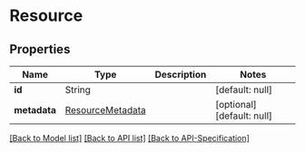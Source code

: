 # Resource

## Properties
Name | Type | Description | Notes
------------ | ------------- | ------------- | -------------
**id** | String |  | [default: null]
**metadata** | [ResourceMetadata](../Models/ResourceMetadata.md) |  | [optional] [default: null]

[[Back to Model list]](../README.md#documentation-for-models) [[Back to API list]](../README.md#documentation-for-api-endpoints) [[Back to API-Specification]](../README.md)

